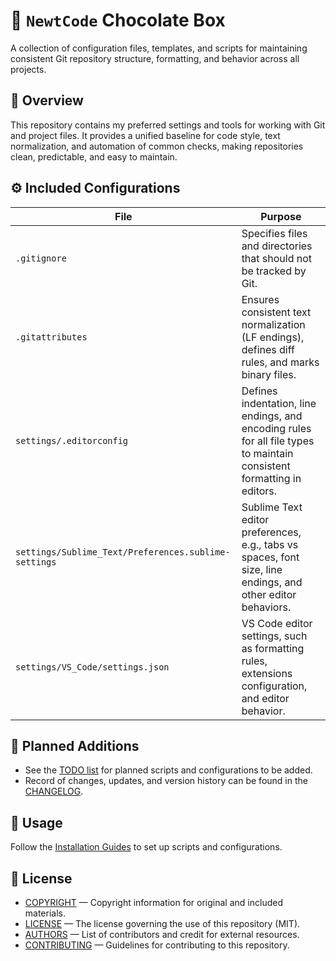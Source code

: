 # 🦎 `NewtCode` Chocolate Box

A collection of configuration files, templates, and scripts for maintaining consistent
Git repository structure, formatting, and behavior across all projects.

## 📖 Overview

This repository contains my preferred settings and tools for working with Git and project files.
It provides a unified baseline for code style, text normalization, and automation of common checks,
making repositories clean, predictable, and easy to maintain.

## ⚙️ Included Configurations

| File | Purpose |
|------|----------|
| `.gitignore` | Specifies files and directories that should not be tracked by Git. |
| `.gitattributes` | Ensures consistent text normalization (LF endings), defines diff rules, and marks binary files. |
| `settings/.editorconfig` | Defines indentation, line endings, and encoding rules for all file types to maintain consistent formatting in editors. |
| `settings/Sublime_Text/Preferences.sublime-settings` | Sublime Text editor preferences, e.g., tabs vs spaces, font size, line endings, and other editor behaviors. |
| `settings/VS_Code/settings.json` | VS Code editor settings, such as formatting rules, extensions configuration, and editor behavior. |

## 🧩 Planned Additions

- See the [TODO list](TODO) for planned scripts and configurations to be added.
- Record of changes, updates, and version history can be found in the [CHANGELOG](CHANGELOG).

## 🚀 Usage

Follow the [Installation Guides](INSTALL.md) to set up scripts and configurations.

## 🪪 License

- [COPYRIGHT](COPYRIGHT) — Copyright information for original and included materials.
- [LICENSE](LICENSE) — The license governing the use of this repository (MIT).
- [AUTHORS](AUTHORS) — List of contributors and credit for external resources.
- [CONTRIBUTING](CONTRIBUTING) — Guidelines for contributing to this repository.
